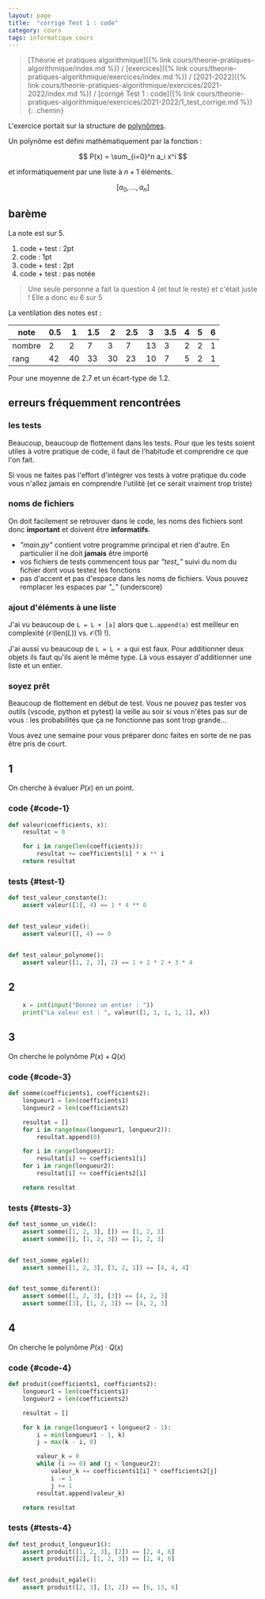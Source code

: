 ```yaml
---
layout: page
title:  "corrigé Test 1 : code"
category: cours
tags: informatique cours 
---
```


> [Théorie et pratiques algorithmique]({% link cours/theorie-pratiques-algorithmique/index.md %}) / [exercices]({% link cours/theorie-pratiques-algorithmique/exercices/index.md %}) / [2021-2022]({% link cours/theorie-pratiques-algorithmique/exercices/2021-2022/index.md %}) / [corrigé Test 1 : code]({% link cours/theorie-pratiques-algorithmique/exercices/2021-2022/1_test_corrige.md %})
{: .chemin}

L'exercice portait sur la structure de [polynômes](https://fr.wikipedia.org/wiki/Polyn%C3%B4me).

Un polynôme est défini mathématiquement par la fonction :

$$
P(x) = \sum_{i=0}^n a_i x^i
$$

et informatiquement par une liste à $n+1$ éléments.

$$
[a_0, \dots, a_n]
$$

## barème

La note est sur 5.

1. code + test : 2pt
2. code : 1pt
3. code + test : 2pt
4. code + test : pas notée

> Une seule personne a fait la question 4 (et tout le reste) et c'était juste ! Elle a donc eu 6 sur 5

La ventilation des notes est :

|note  | 0.5  | 1   | 1.5 | 2   | 2.5 | 3 | 3.5 | 4 | 5 | 6 |
-------|------|-----|-----|-----|-----|---|-----|---|---|---|
|nombre|2     |2    |7    |3    |7    |13 |  3  | 2 | 2 | 1 |
|rang  | 42   | 40  | 33  | 30  | 23  |10 | 7   | 5 | 2 | 1 |

Pour une moyenne de 2.7 et un écart-type de 1.2.

## erreurs fréquemment rencontrées

### les tests

Beaucoup, beaucoup de flottement dans les tests. Pour que les tests soient utiles à votre pratique de code, il faut de l'habitude et comprendre ce que l'on fait.

Si vous ne faites pas l'effort d'intégrer vos tests à votre pratique du code vous n'allez jamais en comprendre l'utilité (et ce serait vraiment trop triste)

### noms de fichiers

On doit facilement se retrouver dans le code, les noms des fichiers sont donc **important** et doivent être **informatifs**.

* *"main.py"* contient votre programme principal et rien d'autre. En particulier il ne doit **jamais** être importé
* vos fichiers de tests commencent tous par *"test_"* suivi du nom du fichier dont vous testez les fonctions
* pas d'accent et pas d'espace dans les noms de fichiers. Vous pouvez remplacer les espaces par *"_"* (underscore)

### ajout d'éléments à une liste

J'ai vu beaucoup de `L = L + [a]` alors que `L.append(a)` est meilleur en complexité ($\mathcal{O}(\mbox{len}(L))$ vs. $\mathcal{O}(1)$ !).

J'ai aussi vu beaucoup de `L = L + a` qui est faux. Pour additionner deux objets ils faut qu'ils aient le même type. Là vous essayer d'additionner une liste et un entier.

### soyez prêt

Beaucoup de flottement en début de test. Vous ne pouvez pas tester vos outils (vscode, python et pytest) la veille au soir si vous n'êtes pas sur de vous : les probabilités que ça ne fonctionne pas sont trop grande...

Vous avez une semaine pour vous préparer donc faites en sorte de ne pas être pris de court.

## 1

On cherche à évaluer $P(x)$ en un point.

### code {#code-1}

```python
def valeur(coefficients, x):
    resultat = 0

    for i in range(len(coefficients)):
        resultat += coefficients[i] * x ** i
    return resultat

```

### tests {#test-1}

```python
def test_valeur_constante():
    assert valeur([1], 4) == 1 * 4 ** 0


def test_valeur_vide():
    assert valeur([], 4) == 0


def test_valeur_polynome():
    assert valeur([1, 2, 3], 2) == 1 + 2 * 2 + 3 * 4

```

## 2

```python
    x = int(input("Donnez un entier : "))
    print("La valeur est : ", valeur([1, 1, 1, 1, 1], x))

```

## 3

On cherche le polynôme $P(x) + Q(x)$

### code {#code-3}

```python
def somme(coefficients1, coefficients2):
    longueur1 = len(coefficients1)
    longueur2 = len(coefficients2)

    resultat = []
    for i in range(max(longueur1, longueur2)):
        resultat.append(0)

    for i in range(longueur1):
        resultat[i] += coefficients1[i]
    for i in range(longueur2):
        resultat[i] += coefficients2[i]

    return resultat

```

### tests {#tests-3}

```python
def test_somme_un_vide():
    assert somme([1, 2, 3], []) == [1, 2, 3]
    assert somme([], [1, 2, 3]) == [1, 2, 3]


def test_somme_egale():
    assert somme([1, 2, 3], [3, 2, 1]) == [4, 4, 4]


def test_somme_diferent():
    assert somme([1, 2, 3], [3]) == [4, 2, 3]
    assert somme([3], [1, 2, 3]) == [4, 2, 3]

```

## 4

On cherche le polynôme $P(x) \cdot Q(x)$

### code {#code-4}

```python
def produit(coefficients1, coefficients2):
    longueur1 = len(coefficients1)
    longueur2 = len(coefficients2)

    resultat = []

    for k in range(longueur1 + longueur2 - 1):
        i = min(longueur1 - 1, k)
        j = max(k - i, 0)

        valeur_k = 0
        while (i >= 0) and (j < longueur2):
            valeur_k += coefficients1[i] * coefficients2[j]
            i -= 1
            j += 1
        resultat.append(valeur_k)

    return resultat

```

### tests {#tests-4}

```python
def test_produit_longueur1():
    assert produit([1, 2, 3], [2]) == [2, 4, 6]
    assert produit([2], [1, 2, 3]) == [2, 4, 6]


def test_produit_egale():
    assert produit([2, 3], [3, 2]) == [6, 13, 6]

```
